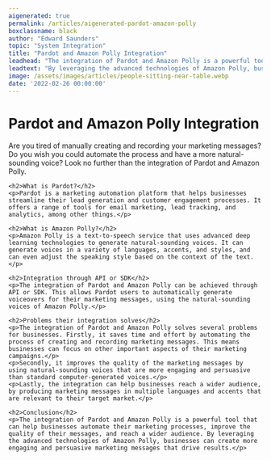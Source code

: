 ```yaml
---
aigenerated: true
permalink: /articles/aigenerated-pardot-amazon-polly
boxclassname: black
author: "Edward Saunders"
topic: "System Integration"
title: "Pardot and Amazon Polly Integration"
leadhead: "The integration of Pardot and Amazon Polly is a powerful tool that can help businesses automate their marketing processes, improve the quality of their messages, and reach a wider audience"
leadtext: "By leveraging the advanced technologies of Amazon Polly, businesses can create more engaging and persuasive marketing messages that drive results."
image: /assets/images/articles/people-sitting-near-table.webp
date: '2022-02-26 00:00:00'
---
```

<div class="arttext">	<h1>Pardot and Amazon Polly Integration</h1>
	<p>Are you tired of manually creating and recording your marketing messages? Do you wish you could automate the process and have a more natural-sounding voice? Look no further than the integration of Pardot and Amazon Polly.</p>

	<h2>What is Pardot?</h2>
	<p>Pardot is a marketing automation platform that helps businesses streamline their lead generation and customer engagement processes. It offers a range of tools for email marketing, lead tracking, and analytics, among other things.</p>

	<h2>What is Amazon Polly?</h2>
	<p>Amazon Polly is a text-to-speech service that uses advanced deep learning technologies to generate natural-sounding voices. It can generate voices in a variety of languages, accents, and styles, and can even adjust the speaking style based on the context of the text.</p>

	<h2>Integration through API or SDK</h2>
	<p>The integration of Pardot and Amazon Polly can be achieved through API or SDK. This allows Pardot users to automatically generate voiceovers for their marketing messages, using the natural-sounding voices of Amazon Polly.</p>

	<h2>Problems their integration solves</h2>
	<p>The integration of Pardot and Amazon Polly solves several problems for businesses. Firstly, it saves time and effort by automating the process of creating and recording marketing messages. This means businesses can focus on other important aspects of their marketing campaigns.</p>
	<p>Secondly, it improves the quality of the marketing messages by using natural-sounding voices that are more engaging and persuasive than standard computer-generated voices.</p>
	<p>Lastly, the integration can help businesses reach a wider audience, by producing marketing messages in multiple languages and accents that are relevant to their target market.</p>

	<h2>Conclusion</h2>
	<p>The integration of Pardot and Amazon Polly is a powerful tool that can help businesses automate their marketing processes, improve the quality of their messages, and reach a wider audience. By leveraging the advanced technologies of Amazon Polly, businesses can create more engaging and persuasive marketing messages that drive results.</p>
</div>